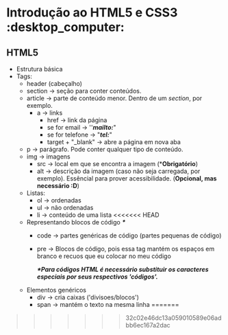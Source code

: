 <h1>Introdução ao HTML5 e CSS3 ​ :desktop_computer:</h1>

<h2>HTML5</h2>

- Estrutura básica
- Tags:
  - header (cabeçalho)
  - section -> seção para conter conteúdos.
  - article -> parte de conteúdo menor. Dentro de um *_section_*, por exemplo.
    - a -> links
      -  href -> link da página
        - se for email -> ''**_mailto:_**" 
        - se for telefone -> "**_tel:_**"
      - target + "_blank" -> abre a página em nova aba
  - p -> parágrafo. Pode conter qualquer tipo de conteúdo.
  - img -> imagens
    - src -> local em que se encontra a imagem (***Obrigatório**)
    - alt -> descrição da imagem (caso não seja carregada, por exemplo). Essêncial para prover acessibilidade. (**Opcional, mas necessário :D**)
  - Listas: 
    - ol -> ordenadas
    - ul -> não ordenadas
    - li -> conteúdo de uma lista
<<<<<<< HEAD
  - Representando blocos de código **_*_**
    - code -> partes genéricas de código (partes pequenas de código)
    - pre -> Blocos de código, pois essa tag mantém os espaços em branco e recuos que eu colocar no meu código
      
      **_*Para códigos HTML é necessário substituir os caracteres especiais por seus respectivos 'códigos'._**
  - Elementos genéricos
    - div -> cria caixas ('divisoes/blocos')
    - span -> mantém o texto na mesma linha
=======
>>>>>>> 32c02e46dc13a059010589e06adbb6ec167a2dac
